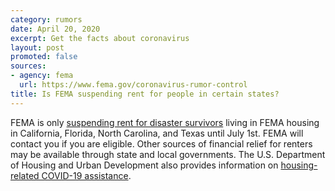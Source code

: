 ```yaml
---
category: rumors
date: April 20, 2020
excerpt: Get the facts about coronavirus
layout: post
promoted: false
sources:
- agency: fema
  url: https://www.fema.gov/coronavirus-rumor-control
title: Is FEMA suspending rent for people in certain states?
---
```


FEMA is only [suspending rent for disaster survivors](https://www.fema.gov/news-release/2020/04/09/fema-announces-rent-suspension-disaster-survivors) living in FEMA housing in California, Florida, North Carolina, and Texas until July 1st. FEMA will contact you if you are eligible. Other sources of financial relief for renters may be available through state and local governments. The U.S. Department of Housing and Urban Development also provides information on [housing-related COVID-19 assistance](https://www.hud.gov/coronavirus).
